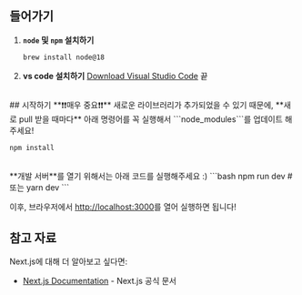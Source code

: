 ## 들어가기
1. **```node``` 및 ```npm``` 설치하기**
    ```bash
    brew install node@18
    ```
2. **vs code 설치하기**
  [Download Visual Studio Code](https://code.visualstudio.com/)
끝
<br>
## 시작하기
**❗️❗️매우 중요❗️❗️**
새로운 라이브러리가 추가되었을 수 있기 때문에, **새로 pull 받을 때마다** 아래 명령어를 꼭 실행해서 ```node_modules```를 업데이트 해주세요!

```bash
npm install
```
<br>
**개발 서버**를 열기 위해서는 아래 코드를 실행해주세요 :)
```bash
npm run dev
# 또는
yarn dev
```

이후, 브라우저에서 [http://localhost:3000](http://localhost:3000)를 열어 실행하면 됩니다!


## 참고 자료

Next.js에 대해 더 알아보고 싶다면:

- [Next.js Documentation](https://nextjs.org/docs) - Next.js 공식 문서